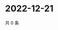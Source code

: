 # 2022-12-21

共 0 条

<!-- BEGIN WEIBO -->
<!-- 最后更新时间 Wed Dec 21 2022 14:17:31 GMT+0800 (China Standard Time) -->

<!-- END WEIBO -->

